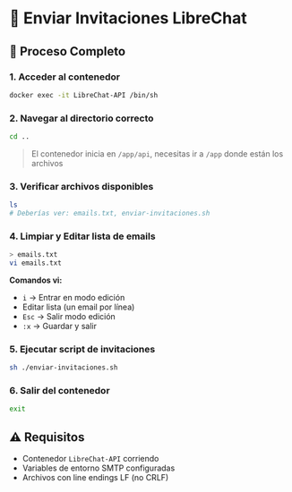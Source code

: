 # 📧 Enviar Invitaciones LibreChat

## 🎯 **Proceso Completo**

### 1. **Acceder al contenedor**
```bash
docker exec -it LibreChat-API /bin/sh
```

### 2. **Navegar al directorio correcto**
```bash
cd ..
```
> El contenedor inicia en `/app/api`, necesitas ir a `/app` donde están los archivos

### 3. **Verificar archivos disponibles**
```bash
ls
# Deberías ver: emails.txt, enviar-invitaciones.sh
```

### 4. **Limpiar y Editar lista de emails**
```bash
> emails.txt
vi emails.txt
```
**Comandos vi:**
- `i` → Entrar en modo edición
- Editar lista (un email por línea)
- `Esc` → Salir modo edición
- `:x` → Guardar y salir

### 5. **Ejecutar script de invitaciones**
```bash
sh ./enviar-invitaciones.sh
```

### 6. **Salir del contenedor**
```bash
exit
```

## ⚠️ **Requisitos**
- Contenedor `LibreChat-API` corriendo
- Variables de entorno SMTP configuradas
- Archivos con line endings LF (no CRLF)
